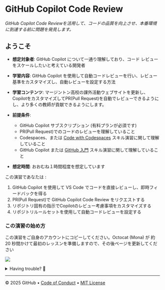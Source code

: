 # GitHub Copilot Code Review

_GitHub Copilot Code Reviewを活用して、コードの品質を向上させ、本番環境に到達する前に問題を発見します。_

## ようこそ

- **想定対象者**: GitHub Copilot について一通り理解しており、コード レビューをスケールしたいと考えている開発者
- **学習内容**: GitHub Copilot を使用して自動コードレビューを行い、レビュー基準をカスタマイズし、自動レビューを設定する方法
- **学習コンテンツ**: マージントン高校の課外活動ウェブサイトを更新し、CopilotをカスタマイズしてPR(Pull Request)を自動でレビューできるようにし、より多くの教師が貢献できるようにします。
- **前提条件**:

  - GitHub Copilot サブスクリプション (有料プランが必須です)
  - PR(Pull Request)でのコードのレビューを理解していること
  - Codespaces、または [Code with Codespaces](https://github.com/skills-dev/code-with-codespaces) スキル演習に関して理解していること
  - GitHub Copilot または [GitHub 入門](https://github.com/skills/getting-started-with-github-copilot) スキル演習に関して理解していること

- **想定時間**: おおむね１時間程度を想定しています

この演習であなたは :

1. GitHub Copilot を使用して VS Code でコードを直接レビューし、即時フィードバックを得る
1. PR(Pull Request)で GitHub Copilot Code Review をリクエストする
1. リポジトリ固有の指示でCopilotのレビュー考慮事項をカスタマイズする
1. リポジトリルールセットを使用して自動コードレビューを設定する

### この演習の始め方

この演習をご自身のアカウントにコピーしてください。Octocat (Mona) が 約 20 秒間かけて最初のレッスンを準備しますので、その後ページを更新してください

[![](https://img.shields.io/badge/Copy%20Exercise-%E2%86%92-1f883d?style=for-the-badge&logo=github&labelColor=197935)](https://github.com/new?template_owner=matakaha&template_name=copilot-code-review&owner=%40me&name=skills-copilot-code-review&description=Exercise:+GitHub+Copilot+Code+Review&visibility=public)

<details>
<summary>Having trouble? 🤷</summary><br/>

When copying the exercise, we recommend the following settings:

- For owner, choose your personal account or an organization to host the repository.

- We recommend creating a public repository, since private repositories will use Actions minutes.

If the exercise isn't ready in 20 seconds, please check the [Actions](../../actions) tab.

- Check to see if a job is running. Sometimes it simply takes a bit longer.

- If the page shows a failed job, please submit an issue. Nice, you found a bug! 🐛

</details>

---

&copy; 2025 GitHub &bull; [Code of Conduct](https://www.contributor-covenant.org/version/2/1/code_of_conduct/code_of_conduct.md) &bull; [MIT License](https://gh.io/mit)
